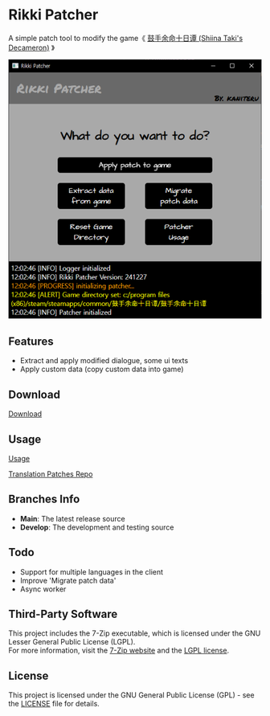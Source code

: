 # Rikki Patcher
A simple patch tool to modify the game《 [鼓手余命十日谭 (Shiina Taki's Decameron)](https://store.steampowered.com/app/3269960) 》

![screenshot](img/patcher.png)

## Features
- Extract and apply modified dialogue, some ui texts
- Apply custom data (copy custom data into game)

## Download
[Download](https://kaniteru.github.io/project/rikkipatcher/index.html?section=download)

## Usage
[Usage](https://kaniteru.github.io/project/rikkipatcher/index.html?section=usage)

[Translation Patches Repo](https://github.com/kaniteru/RikkiPatcher-Patches)

## Branches Info
- **Main**: The latest release source
- **Develop**: The development and testing source

## Todo
- Support for multiple languages in the client
- Improve 'Migrate patch data'
- Async worker

## Third-Party Software
This project includes the 7-Zip executable, which is licensed under the GNU Lesser General Public License (LGPL).
<br>
For more information,
visit the [7-Zip website](https://www.7-zip.org/) and the [LGPL license](https://www.gnu.org/licenses/lgpl-3.0.en.html).

## License
This project is licensed under the GNU General Public License (GPL) - see the [LICENSE](LICENSE) file for details.